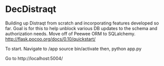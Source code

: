 # DecDistraqt

Building up Distraqt from scratch and incorporating features developed so far. Goal is for this to help unblock various DB updates to the schema and authorization needs. Move off of Peewee ORM to SQLalchemy. 
http://flask.pocoo.org/docs/0.10/quickstart/

To start.
Navigate to /app
source bin/activate
then, 
python app.py

Go to http://localhost:5004/
